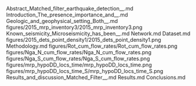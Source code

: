 Abstract_Matched_filter_earthquake_detection__.md
Introduction_The_presence_importance_and__.md
Geologic_and_geophysical_setting_Both__.md
figures/2015_mrp_inventory3/2015_mrp_inventory3.png
Known_seismicity_Microseismicity_has_been__.md
Network.md
Dataset.md
figures/2015_dets_point_density1/2015_dets_point_density1.png
Methodology.md
figures/Rot_cum_flow_rates/Rot_cum_flow_rates.png
figures/Nga_N_cum_flow_rates/Nga_N_cum_flow_rates.png
figures/Nga_S_cum_flow_rates/Nga_S_cum_flow_rates.png
figures/mrp_hypoDD_locs_time/mrp_hypoDD_locs_time.png
figures/mrp_hypoDD_locs_time_S/mrp_hypoDD_locs_time_S.png
Results_and_discussion_Matched_Filter__.md
Results.md
Conclusions.md